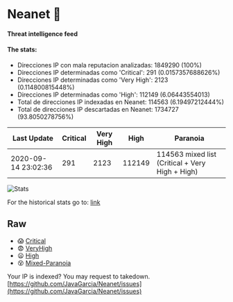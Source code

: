 # Neanet :hocho:
#### Threat intelligence feed
#### The stats:

- Direcciones IP con mala reputacion analizadas: 1849290 (100%)
- Direcciones IP determinadas como 'Critical':  291 (0.0157357688626%)
- Direcciones IP determinadas como 'Very High':  2123 (0.114800815448%)
- Direcciones IP determinadas como 'High':  112149 (6.06443554013)
- Total de direcciones IP indexadas en Neanet:  114563 (6.19497212444%)
- Total de direcciones IP descartadas en Neanet:  1734727 (93.8050278756%)

| Last Update | Critical | Very High | High | Paranoia |
| --- | --- | --- | --- | --- |
| 2020-09-14 23:02:36 | 291 | 2123 | 112149 | 114563 mixed list (Critical + Very High + High)|

![Stats](https://docs.google.com/spreadsheets/d/e/2PACX-1vSnaNMIXVabIpDJjufMlzH7poXnshF3mgd8Is1g9ytUEzVsP5my4Trn8f-xkoLLQ38xpL3HtmUexLo6/pubchart?oid=501124687&format=image)

For the historical stats go to: [link](/stats.csv)
## Raw
- :scream: [Critical](https://raw.githubusercontent.com/JavaGarcia/Neanet/master/blacklists/neanet_critical.txt)
- :fearful: [VeryHigh](https://raw.githubusercontent.com/JavaGarcia/Neanet/master/blacklists/neanet_veryHigh.txtt)
- :frowning: [High](https://raw.githubusercontent.com/JavaGarcia/Neanet/master/blacklists/neanet_high.txt)
- :dizzy_face: [Mixed-Paranoia](https://raw.githubusercontent.com/JavaGarcia/Neanet/master/blacklists/neanet_all.txt)


Your IP is indexed? You may request to takedown. [https://github.com/JavaGarcia/Neanet/issues](https://github.com/JavaGarcia/Neanet/issues)
























































































































































































































































































































































































































































































































































































































































































































































































































